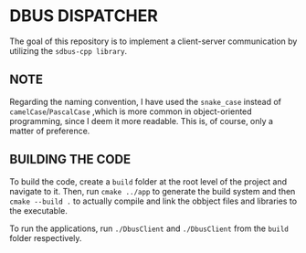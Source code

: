 # DBUS DISPATCHER
The goal of this repository is to implement a client-server communication by utilizing the ```sdbus-cpp library```.

## NOTE
Regarding the naming convention, I have used the ```snake_case``` instead of ```camelCase```/```PascalCase``` ,which is more common in object-oriented programming, since I deem it more readable. This is, of course, only a matter of preference.

## BUILDING THE CODE
To build the code, create a ```build``` folder at the root level of the project and navigate to it. Then, run ```cmake ../app``` to generate the build system and then ```cmake --build .``` to actually compile and link the obbject files and libraries to the executable.

To run the applications, run ```./DbusClient``` and ```./DbusClient``` from the ```build``` folder respectively. 